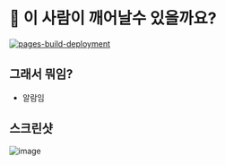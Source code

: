 # 🛌 이 사람이 깨어날수 있을까요?
[![pages-build-deployment](https://github.com/sujeb2/fmeup-alarm/actions/workflows/pages/pages-build-deployment/badge.svg)](https://github.com/sujeb2/fmeup-alarm/actions/workflows/pages/pages-build-deployment)
 
## 그래서 뭐임?
- 알람임

## 스크린샷
![image](https://github.com/sujeb2/fmeup-alarm/assets/89384053/3b756745-ab31-4236-bb57-dd2d4ff2ee5b)
